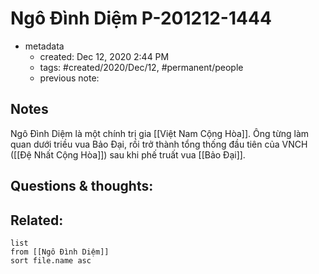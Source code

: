 # Ngô Đình Diệm P-201212-1444

- metadata
	- created: Dec 12, 2020 2:44 PM 
	- tags: #created/2020/Dec/12, #permanent/people 
	- previous note: 

## Notes
Ngô Đình Diệm là một chính trị gia [[Việt Nam Cộng Hòa]]. Ông từng làm quan dưới triều vua Bảo Đại, rồi trở thành tổng thống đầu tiên của VNCH ([[Đệ Nhất Cộng Hòa]]) sau khi phế truất vua [[Bảo Đại]].

## Questions & thoughts:

## Related:
```dataview
list
from [[Ngô Đình Diệm]]
sort file.name asc
```